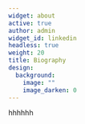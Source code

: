 ```yaml
---
widget: about
active: true
author: admin
widget_id: linkedin
headless: true
weight: 20
title: Biography
design:
  background:
    image: ""
    image_darken: 0
---
```

hhhhhh
